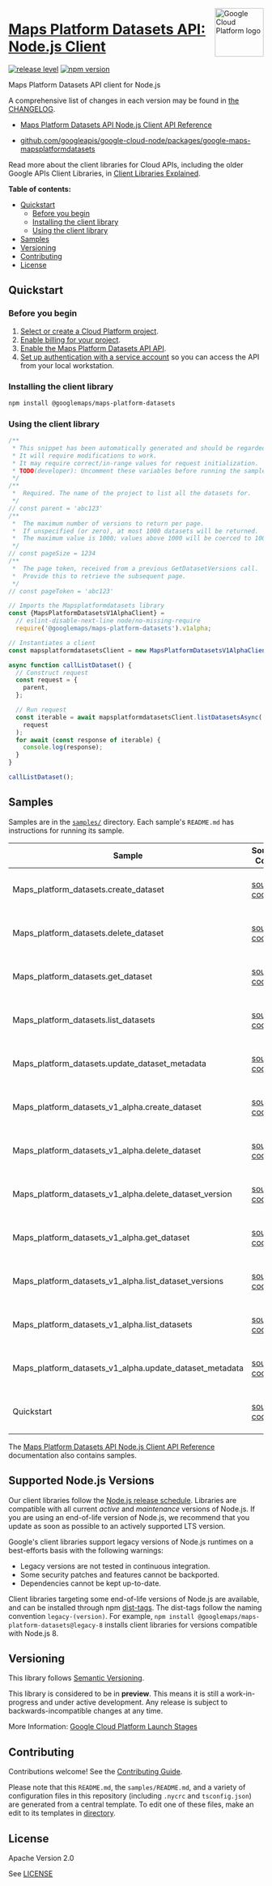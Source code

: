 [//]: # "This README.md file is auto-generated, all changes to this file will be lost."
[//]: # "To regenerate it, use `python -m synthtool`."
<img src="https://avatars2.githubusercontent.com/u/2810941?v=3&s=96" alt="Google Cloud Platform logo" title="Google Cloud Platform" align="right" height="96" width="96"/>

# [Maps Platform Datasets API: Node.js Client](https://github.com/googleapis/google-cloud-node/tree/main/packages/google-maps-mapsplatformdatasets)

[![release level](https://img.shields.io/badge/release%20level-preview-yellow.svg?style=flat)](https://cloud.google.com/terms/launch-stages)
[![npm version](https://img.shields.io/npm/v/@googlemaps/maps-platform-datasets.svg)](https://www.npmjs.org/package/@googlemaps/maps-platform-datasets)




Maps Platform Datasets API client for Node.js


A comprehensive list of changes in each version may be found in
[the CHANGELOG](https://github.com/googleapis/google-cloud-node/tree/main/packages/google-maps-mapsplatformdatasets/CHANGELOG.md).

* [Maps Platform Datasets API Node.js Client API Reference][client-docs]

* [github.com/googleapis/google-cloud-node/packages/google-maps-mapsplatformdatasets](https://github.com/googleapis/google-cloud-node/tree/main/packages/google-maps-mapsplatformdatasets)

Read more about the client libraries for Cloud APIs, including the older
Google APIs Client Libraries, in [Client Libraries Explained][explained].

[explained]: https://cloud.google.com/apis/docs/client-libraries-explained

**Table of contents:**


* [Quickstart](#quickstart)
  * [Before you begin](#before-you-begin)
  * [Installing the client library](#installing-the-client-library)
  * [Using the client library](#using-the-client-library)
* [Samples](#samples)
* [Versioning](#versioning)
* [Contributing](#contributing)
* [License](#license)

## Quickstart

### Before you begin

1.  [Select or create a Cloud Platform project][projects].
1.  [Enable billing for your project][billing].
1.  [Enable the Maps Platform Datasets API API][enable_api].
1.  [Set up authentication with a service account][auth] so you can access the
    API from your local workstation.

### Installing the client library

```bash
npm install @googlemaps/maps-platform-datasets
```


### Using the client library

```javascript
/**
 * This snippet has been automatically generated and should be regarded as a code template only.
 * It will require modifications to work.
 * It may require correct/in-range values for request initialization.
 * TODO(developer): Uncomment these variables before running the sample.
 */
/**
 *  Required. The name of the project to list all the datasets for.
 */
// const parent = 'abc123'
/**
 *  The maximum number of versions to return per page.
 *  If unspecified (or zero), at most 1000 datasets will be returned.
 *  The maximum value is 1000; values above 1000 will be coerced to 1000.
 */
// const pageSize = 1234
/**
 *  The page token, received from a previous GetDatasetVersions call.
 *  Provide this to retrieve the subsequent page.
 */
// const pageToken = 'abc123'

// Imports the Mapsplatformdatasets library
const {MapsPlatformDatasetsV1AlphaClient} =
  // eslint-disable-next-line node/no-missing-require
  require('@googlemaps/maps-platform-datasets').v1alpha;

// Instantiates a client
const mapsplatformdatasetsClient = new MapsPlatformDatasetsV1AlphaClient();

async function callListDataset() {
  // Construct request
  const request = {
    parent,
  };

  // Run request
  const iterable = await mapsplatformdatasetsClient.listDatasetsAsync(
    request
  );
  for await (const response of iterable) {
    console.log(response);
  }
}

callListDataset();

```



## Samples

Samples are in the [`samples/`](https://github.com/googleapis/google-cloud-node/tree/main/packages/google-maps-mapsplatformdatasets/samples) directory. Each sample's `README.md` has instructions for running its sample.

| Sample                      | Source Code                       | Try it |
| --------------------------- | --------------------------------- | ------ |
| Maps_platform_datasets.create_dataset | [source code](https://github.com/googleapis/google-cloud-node/blob/main/packages/google-maps-mapsplatformdatasets/samples/generated/v1/maps_platform_datasets.create_dataset.js) | [![Open in Cloud Shell][shell_img]](https://console.cloud.google.com/cloudshell/open?git_repo=https://github.com/googleapis/google-cloud-node&page=editor&open_in_editor=packages/google-maps-mapsplatformdatasets/samples/generated/v1/maps_platform_datasets.create_dataset.js,packages/google-maps-mapsplatformdatasets/samples/README.md) |
| Maps_platform_datasets.delete_dataset | [source code](https://github.com/googleapis/google-cloud-node/blob/main/packages/google-maps-mapsplatformdatasets/samples/generated/v1/maps_platform_datasets.delete_dataset.js) | [![Open in Cloud Shell][shell_img]](https://console.cloud.google.com/cloudshell/open?git_repo=https://github.com/googleapis/google-cloud-node&page=editor&open_in_editor=packages/google-maps-mapsplatformdatasets/samples/generated/v1/maps_platform_datasets.delete_dataset.js,packages/google-maps-mapsplatformdatasets/samples/README.md) |
| Maps_platform_datasets.get_dataset | [source code](https://github.com/googleapis/google-cloud-node/blob/main/packages/google-maps-mapsplatformdatasets/samples/generated/v1/maps_platform_datasets.get_dataset.js) | [![Open in Cloud Shell][shell_img]](https://console.cloud.google.com/cloudshell/open?git_repo=https://github.com/googleapis/google-cloud-node&page=editor&open_in_editor=packages/google-maps-mapsplatformdatasets/samples/generated/v1/maps_platform_datasets.get_dataset.js,packages/google-maps-mapsplatformdatasets/samples/README.md) |
| Maps_platform_datasets.list_datasets | [source code](https://github.com/googleapis/google-cloud-node/blob/main/packages/google-maps-mapsplatformdatasets/samples/generated/v1/maps_platform_datasets.list_datasets.js) | [![Open in Cloud Shell][shell_img]](https://console.cloud.google.com/cloudshell/open?git_repo=https://github.com/googleapis/google-cloud-node&page=editor&open_in_editor=packages/google-maps-mapsplatformdatasets/samples/generated/v1/maps_platform_datasets.list_datasets.js,packages/google-maps-mapsplatformdatasets/samples/README.md) |
| Maps_platform_datasets.update_dataset_metadata | [source code](https://github.com/googleapis/google-cloud-node/blob/main/packages/google-maps-mapsplatformdatasets/samples/generated/v1/maps_platform_datasets.update_dataset_metadata.js) | [![Open in Cloud Shell][shell_img]](https://console.cloud.google.com/cloudshell/open?git_repo=https://github.com/googleapis/google-cloud-node&page=editor&open_in_editor=packages/google-maps-mapsplatformdatasets/samples/generated/v1/maps_platform_datasets.update_dataset_metadata.js,packages/google-maps-mapsplatformdatasets/samples/README.md) |
| Maps_platform_datasets_v1_alpha.create_dataset | [source code](https://github.com/googleapis/google-cloud-node/blob/main/packages/google-maps-mapsplatformdatasets/samples/generated/v1alpha/maps_platform_datasets_v1_alpha.create_dataset.js) | [![Open in Cloud Shell][shell_img]](https://console.cloud.google.com/cloudshell/open?git_repo=https://github.com/googleapis/google-cloud-node&page=editor&open_in_editor=packages/google-maps-mapsplatformdatasets/samples/generated/v1alpha/maps_platform_datasets_v1_alpha.create_dataset.js,packages/google-maps-mapsplatformdatasets/samples/README.md) |
| Maps_platform_datasets_v1_alpha.delete_dataset | [source code](https://github.com/googleapis/google-cloud-node/blob/main/packages/google-maps-mapsplatformdatasets/samples/generated/v1alpha/maps_platform_datasets_v1_alpha.delete_dataset.js) | [![Open in Cloud Shell][shell_img]](https://console.cloud.google.com/cloudshell/open?git_repo=https://github.com/googleapis/google-cloud-node&page=editor&open_in_editor=packages/google-maps-mapsplatformdatasets/samples/generated/v1alpha/maps_platform_datasets_v1_alpha.delete_dataset.js,packages/google-maps-mapsplatformdatasets/samples/README.md) |
| Maps_platform_datasets_v1_alpha.delete_dataset_version | [source code](https://github.com/googleapis/google-cloud-node/blob/main/packages/google-maps-mapsplatformdatasets/samples/generated/v1alpha/maps_platform_datasets_v1_alpha.delete_dataset_version.js) | [![Open in Cloud Shell][shell_img]](https://console.cloud.google.com/cloudshell/open?git_repo=https://github.com/googleapis/google-cloud-node&page=editor&open_in_editor=packages/google-maps-mapsplatformdatasets/samples/generated/v1alpha/maps_platform_datasets_v1_alpha.delete_dataset_version.js,packages/google-maps-mapsplatformdatasets/samples/README.md) |
| Maps_platform_datasets_v1_alpha.get_dataset | [source code](https://github.com/googleapis/google-cloud-node/blob/main/packages/google-maps-mapsplatformdatasets/samples/generated/v1alpha/maps_platform_datasets_v1_alpha.get_dataset.js) | [![Open in Cloud Shell][shell_img]](https://console.cloud.google.com/cloudshell/open?git_repo=https://github.com/googleapis/google-cloud-node&page=editor&open_in_editor=packages/google-maps-mapsplatformdatasets/samples/generated/v1alpha/maps_platform_datasets_v1_alpha.get_dataset.js,packages/google-maps-mapsplatformdatasets/samples/README.md) |
| Maps_platform_datasets_v1_alpha.list_dataset_versions | [source code](https://github.com/googleapis/google-cloud-node/blob/main/packages/google-maps-mapsplatformdatasets/samples/generated/v1alpha/maps_platform_datasets_v1_alpha.list_dataset_versions.js) | [![Open in Cloud Shell][shell_img]](https://console.cloud.google.com/cloudshell/open?git_repo=https://github.com/googleapis/google-cloud-node&page=editor&open_in_editor=packages/google-maps-mapsplatformdatasets/samples/generated/v1alpha/maps_platform_datasets_v1_alpha.list_dataset_versions.js,packages/google-maps-mapsplatformdatasets/samples/README.md) |
| Maps_platform_datasets_v1_alpha.list_datasets | [source code](https://github.com/googleapis/google-cloud-node/blob/main/packages/google-maps-mapsplatformdatasets/samples/generated/v1alpha/maps_platform_datasets_v1_alpha.list_datasets.js) | [![Open in Cloud Shell][shell_img]](https://console.cloud.google.com/cloudshell/open?git_repo=https://github.com/googleapis/google-cloud-node&page=editor&open_in_editor=packages/google-maps-mapsplatformdatasets/samples/generated/v1alpha/maps_platform_datasets_v1_alpha.list_datasets.js,packages/google-maps-mapsplatformdatasets/samples/README.md) |
| Maps_platform_datasets_v1_alpha.update_dataset_metadata | [source code](https://github.com/googleapis/google-cloud-node/blob/main/packages/google-maps-mapsplatformdatasets/samples/generated/v1alpha/maps_platform_datasets_v1_alpha.update_dataset_metadata.js) | [![Open in Cloud Shell][shell_img]](https://console.cloud.google.com/cloudshell/open?git_repo=https://github.com/googleapis/google-cloud-node&page=editor&open_in_editor=packages/google-maps-mapsplatformdatasets/samples/generated/v1alpha/maps_platform_datasets_v1_alpha.update_dataset_metadata.js,packages/google-maps-mapsplatformdatasets/samples/README.md) |
| Quickstart | [source code](https://github.com/googleapis/google-cloud-node/blob/main/packages/google-maps-mapsplatformdatasets/samples/quickstart.js) | [![Open in Cloud Shell][shell_img]](https://console.cloud.google.com/cloudshell/open?git_repo=https://github.com/googleapis/google-cloud-node&page=editor&open_in_editor=packages/google-maps-mapsplatformdatasets/samples/quickstart.js,packages/google-maps-mapsplatformdatasets/samples/README.md) |



The [Maps Platform Datasets API Node.js Client API Reference][client-docs] documentation
also contains samples.

## Supported Node.js Versions

Our client libraries follow the [Node.js release schedule](https://nodejs.org/en/about/releases/).
Libraries are compatible with all current _active_ and _maintenance_ versions of
Node.js.
If you are using an end-of-life version of Node.js, we recommend that you update
as soon as possible to an actively supported LTS version.

Google's client libraries support legacy versions of Node.js runtimes on a
best-efforts basis with the following warnings:

* Legacy versions are not tested in continuous integration.
* Some security patches and features cannot be backported.
* Dependencies cannot be kept up-to-date.

Client libraries targeting some end-of-life versions of Node.js are available, and
can be installed through npm [dist-tags](https://docs.npmjs.com/cli/dist-tag).
The dist-tags follow the naming convention `legacy-(version)`.
For example, `npm install @googlemaps/maps-platform-datasets@legacy-8` installs client libraries
for versions compatible with Node.js 8.

## Versioning

This library follows [Semantic Versioning](http://semver.org/).







This library is considered to be in **preview**. This means it is still a
work-in-progress and under active development. Any release is subject to
backwards-incompatible changes at any time.


More Information: [Google Cloud Platform Launch Stages][launch_stages]

[launch_stages]: https://cloud.google.com/terms/launch-stages

## Contributing

Contributions welcome! See the [Contributing Guide](https://github.com/googleapis/google-cloud-node/blob/main/CONTRIBUTING.md).

Please note that this `README.md`, the `samples/README.md`,
and a variety of configuration files in this repository (including `.nycrc` and `tsconfig.json`)
are generated from a central template. To edit one of these files, make an edit
to its templates in
[directory](https://github.com/googleapis/synthtool).

## License

Apache Version 2.0

See [LICENSE](https://github.com/googleapis/google-cloud-node/blob/main/LICENSE)

[client-docs]: https://cloud.google.com/nodejs/docs/reference/mapsplatformdatasets/latest

[shell_img]: https://gstatic.com/cloudssh/images/open-btn.png
[projects]: https://console.cloud.google.com/project
[billing]: https://support.google.com/cloud/answer/6293499#enable-billing
[enable_api]: https://console.cloud.google.com/flows/enableapi?apiid=mapsplatformdatasets.googleapis.com
[auth]: https://cloud.google.com/docs/authentication/getting-started
